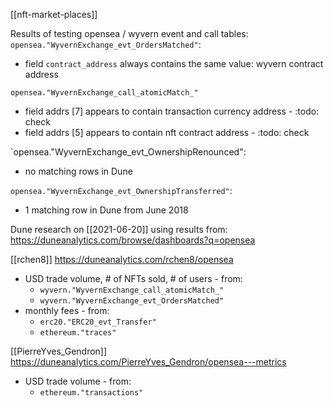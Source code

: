 [[nft-market-places]]

Results of testing opensea / wyvern event and call tables:
`opensea."WyvernExchange_evt_OrdersMatched"`:
- field `contract_address` always contains the same value: wyvern contract address

`opensea."WyvernExchange_call_atomicMatch_"`
- field addrs [7] appears to contain transaction currency address - :todo: check
- field addrs [5] appears to contain nft contract address - :todo: check


`opensea."WyvernExchange_evt_OwnershipRenounced":
- no matching rows in Dune

`opensea."WyvernExchange_evt_OwnershipTransferred"`:
- 1 matching row in Dune from June 2018


Dune research on [[2021-06-20]] using results from:
https://duneanalytics.com/browse/dashboards?q=opensea

[[rchen8]]
https://duneanalytics.com/rchen8/opensea
- USD trade volume, # of NFTs sold, # of users - from:
	-  `wyvern."WyvernExchange_call_atomicMatch_"`
	-  `wyvern."WyvernExchange_evt_OrdersMatched"`
- monthly fees  - from:
	-  `erc20."ERC20_evt_Transfer"`
	-  `ethereum."traces"`
	
[[PierreYves_Gendron]]
https://duneanalytics.com/PierreYves_Gendron/opensea---metrics
 - USD trade volume - from:
	 -  `ethereum."transactions"`